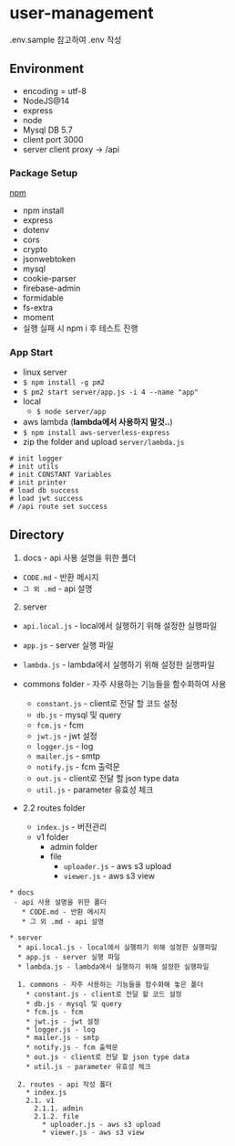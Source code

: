 # user-management

.env.sample 참고하여 .env 작성

## Environment
* encoding = utf-8
* NodeJS@14
* express
* node
* Mysql DB 5.7
* client port 3000
* server client proxy -> /api

### Package Setup
[npm](https://www.npmjs.com/)
* npm install 
 * express
 * dotenv
 * cors
 * crypto
 * jsonwebtoken
 * mysql
 * cookie-parser
 * firebase-admin
 * formidable
 * fs-extra
 * moment
* 실행 실패 시 npm i 후 테스트 진행

### App Start
* linux server
 * ```$ npm install -g pm2```
 * ```$ pm2 start server/app.js -i 4 --name "app"```
* local
  * ```$ node server/app```
* aws lambda (**lambda에서 사용하지 말것..**)
 * ```$ npm install aws-serverless-express```
 * zip the folder and upload `server/lambda.js`
```
# init logger
# init utils
# init CONSTANT Variables
# init printer
# load db success
# load jwt success
# /api route set success
```

## Directory
1. docs - api 사용 설명을 위한 폴더
  * ```CODE.md``` - 반환 메시지
  * ```그 외 .md``` - api 설명

2. server
  * ```api.local.js``` - local에서 실행하기 위해 설정한 실행파일
  * ```app.js``` - server 실행 파일
  * ```lambda.js``` - lambda에서 실행하기 위해 설정한 실행파일
  * commons folder - 자주 사용하는 기능들을 함수화하여 사용
    * ```constant.js``` - client로 전달 할 코드 설정
    * ```db.js``` - mysql 및 query
    * ```fcm.js``` - fcm 
    * ```jwt.js``` - jwt 설정 
    * ```logger.js``` - log
    * ```mailer.js``` - smtp
    * ```notify.js``` - fcm 출력문
    * ```out.js``` - client로 전달 할 json type data
    * ```util.js``` - parameter 유효성 체크

  * 2.2 routes folder
    * ```index.js``` - 버전관리
    * v1 folder
      * admin folder
      * file
        * ```uploader.js``` - aws s3 upload
        * ```viewer.js``` - aws s3 view
```
* docs 
 - api 사용 설명을 위한 폴더
   * CODE.md - 반환 메시지
   * 그 외 .md - api 설명

* server
  * api.local.js - local에서 실행하기 위해 설정한 실행파일
  * app.js - server 실행 파일
  * lambda.js - lambda에서 실행하기 위해 설정한 실행파일
  
  1. commons - 자주 사용하는 기능들을 함수화해 놓은 폴더
    * constant.js - client로 전달 할 코드 설정
    * db.js - mysql 및 query
    * fcm.js - fcm 
    * jwt.js - jwt 설정 
    * logger.js - log
    * mailer.js - smtp
    * notify.js - fcm 출력문
    * out.js - client로 전달 할 json type data
    * util.js - parameter 유효성 체크

  2. routes - api 작성 폴더
    * index.js
    2.1. v1
      2.1.1. admin
      2.1.2. file
        * uploader.js - aws s3 upload
        * viewer.js - aws s3 view
```

